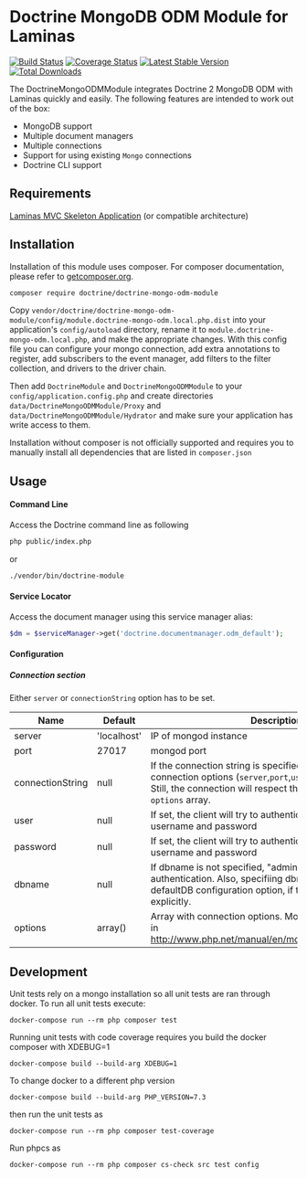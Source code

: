# Doctrine MongoDB ODM Module for Laminas

[![Build Status](https://secure.travis-ci.org/doctrine/DoctrineMongoODMModule.png?branch=3.0.x)](http://travis-ci.org/doctrine/DoctrineMongoODMModule)
[![Coverage Status](https://coveralls.io/repos/github/doctrine/DoctrineMongoODMModule/badge.svg?branch=3.0.x)](https://coveralls.io/github/doctrine/DoctrineMongoODMModule?branch=3.0.x)
[![Latest Stable Version](https://poser.pugx.org/doctrine/doctrine-mongo-odm-module/v/stable.png)](https://packagist.org/packages/doctrine/doctrine-mongo-odm-module) 
[![Total Downloads](https://poser.pugx.org/doctrine/doctrine-mongo-odm-module/downloads.png)](https://packagist.org/packages/doctrine/doctrine-mongo-odm-module)

The DoctrineMongoODMModule integrates Doctrine 2 MongoDB ODM with Laminas
quickly and easily. The following features are intended to work out of the box:

  - MongoDB support
  - Multiple document managers
  - Multiple connections
  - Support for using existing `Mongo` connections
  - Doctrine CLI support

## Requirements

[Laminas MVC Skeleton Application](https://www.github.com/laminas/laminas-mvc-skeleton) (or compatible
architecture)

## Installation

Installation of this module uses composer. For composer documentation, please refer to
[getcomposer.org](http://getcomposer.org/).

```sh
composer require doctrine/doctrine-mongo-odm-module
```

Copy `vendor/doctrine/doctrine-mongo-odm-module/config/module.doctrine-mongo-odm.local.php.dist` into your application's
`config/autoload` directory, rename it to `module.doctrine-mongo-odm.local.php`, and make the appropriate changes.
With this config file you can configure your mongo connection, add extra annotations to register, add subscribers to
the event manager, add filters to the filter collection, and drivers to the driver chain.

Then add `DoctrineModule` and `DoctrineMongoODMModule` to your `config/application.config.php` and create directories
`data/DoctrineMongoODMModule/Proxy` and `data/DoctrineMongoODMModule/Hydrator` and make sure your application has 
write access to them.

Installation without composer is not officially supported and requires you to manually install all dependencies
that are listed in `composer.json`


## Usage

#### Command Line
Access the Doctrine command line as following

```sh
php public/index.php
```
or
```sh
./vendor/bin/doctrine-module
```

#### Service Locator
Access the document manager using this service manager alias:

```php
$dm = $serviceManager->get('doctrine.documentmanager.odm_default');
```

#### Configuration
##### Connection section

Either `server` or `connectionString` option has to be set.

| Name        | Default    |Description |
|-------------|------------|------------|
| server      |'localhost' | IP of mongod instance
| port        | 27017      | mongod port
| connectionString        | null      | If the connection string is specified, it will overwrite other connection options (`server`,`port`,`user`,`password`,`dbname`). Still, the connection will respect the settings passed in `options` array.
| user        | null        | If set, the client will try to authenticate with given username and password
| password    | null        | If set, the client will try to authenticate with given username and password
| dbname      | null        | If dbname is not specified, "admin" will be used for authentication. Also, specifiing dbname affecs the defaultDB configuration option, if that's not specified explicitly.
| options     | array()     | Array with connection options. More detailed description in http://www.php.net/manual/en/mongoclient.construct.php


Development
-----------

Unit tests rely on a mongo installation so all unit tests are ran through 
docker.  To run all unit tests execute:

```
docker-compose run --rm php composer test
```

Running unit tests with code coverage requires you build the docker
composer with XDEBUG=1

```
docker-compose build --build-arg XDEBUG=1
```

To change docker to a different php version

```
docker-compose build --build-arg PHP_VERSION=7.3
```

then run the unit tests as 

```
docker-compose run --rm php composer test-coverage
```

Run phpcs as 
```
docker-compose run --rm php composer cs-check src test config
```

